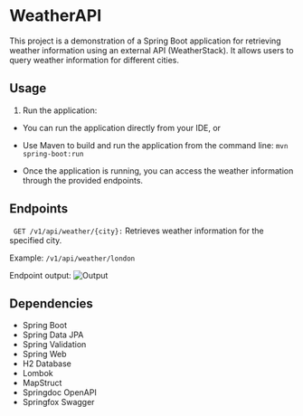 # WeatherAPI


This project is a demonstration of a Spring Boot application for retrieving weather information using an external API (WeatherStack). It allows users to query weather information for different cities.

## Usage

1. Run the application:

- You can run the application directly from your IDE, or
- Use Maven to build and run the application from the command line:
  ```mvn spring-boot:run```

- Once the application is running, you can access the weather information through the provided endpoints.
  
## Endpoints

``` GET /v1/api/weather/{city}:``` Retrieves weather information for the specified city.

Example: ```/v1/api/weather/london```

Endpoint output:
![Output](./outputimg/swaggerss.png)

## Dependencies

- Spring Boot
- Spring Data JPA
- Spring Validation
- Spring Web
- H2 Database
- Lombok
-  MapStruct
-  Springdoc OpenAPI
-  Springfox Swagger
